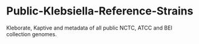 # Public-Klebsiella-Reference-Strains
Kleborate, Kaptive and metadata of all public NCTC, ATCC and BEI collection genomes.
